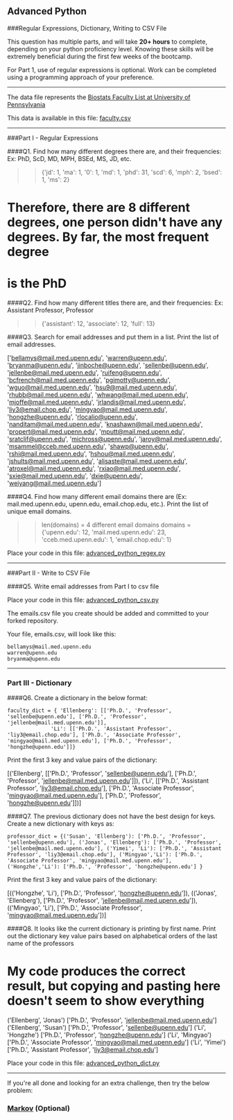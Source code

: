 ## Advanced Python    

###Regular Expressions, Dictionary, Writing to CSV File  

This question has multiple parts, and will take **20+ hours** to complete, depending on your python proficiency level.  Knowing these skills will be extremely beneficial during the first few weeks of the bootcamp.

For Part 1, use of regular expressions is optional.  Work can be completed using a programming approach of your preference. 

---

The data file represents the [Biostats Faculty List at University of Pennsylvania](http://www.med.upenn.edu/cceb/biostat/faculty.shtml)

This data is available in this file:  [faculty.csv](python/faculty.csv)

--- 

###Part I - Regular Expressions  


####Q1. Find how many different degrees there are, and their frequencies: Ex:  PhD, ScD, MD, MPH, BSEd, MS, JD, etc.

>> {'jd': 1, 'ma': 1, '0': 1, 'md': 1, 'phd': 31, 'scd': 6, 'mph': 2, 'bsed': 1, 'ms': 2}
# Therefore, there are 8 different degrees, one person didn't have any degrees.  By far, the most frequent degree
# is the PhD


####Q2. Find how many different titles there are, and their frequencies:  Ex:  Assistant Professor, Professor

>> {'assistant': 12, 'associate': 12, 'full': 13}


####Q3. Search for email addresses and put them in a list.  Print the list of email addresses.

['bellamys@mail.med.upenn.edu', 'warren@upenn.edu', 'bryanma@upenn.edu', 'jinboche@upenn.edu', 'sellenbe@upenn.edu', 'jellenbe@mail.med.upenn.edu', 'ruifeng@upenn.edu', 'bcfrench@mail.med.upenn.edu', 'pgimotty@upenn.edu', 'wguo@mail.med.upenn.edu', 'hsu9@mail.med.upenn.edu', 'rhubb@mail.med.upenn.edu', 'whwang@mail.med.upenn.edu', 'mjoffe@mail.med.upenn.edu', 'jrlandis@mail.med.upenn.edu', 'liy3@email.chop.edu', 'mingyao@mail.med.upenn.edu', 'hongzhe@upenn.edu', 'rlocalio@upenn.edu', 'nanditam@mail.med.upenn.edu', 'knashawn@mail.med.upenn.edu', 'propert@mail.med.upenn.edu', 'mputt@mail.med.upenn.edu', 'sratclif@upenn.edu', 'michross@upenn.edu', 'jaroy@mail.med.upenn.edu', 'msammel@cceb.med.upenn.edu', 'shawp@upenn.edu', 'rshi@mail.med.upenn.edu', 'hshou@mail.med.upenn.edu', 'jshults@mail.med.upenn.edu', 'alisaste@mail.med.upenn.edu', 'atroxel@mail.med.upenn.edu', 'rxiao@mail.med.upenn.edu', 'sxie@mail.med.upenn.edu', 'dxie@upenn.edu', 'weiyang@mail.med.upenn.edu']


####Q4. Find how many different email domains there are (Ex:  mail.med.upenn.edu, upenn.edu, email.chop.edu, etc.).  Print the list of unique email domains.

>> len(domains) = 4 different email domains
>> domains = {'upenn.edu': 12, 'mail.med.upenn.edu': 23, 'cceb.med.upenn.edu': 1, 'email.chop.edu': 1}

Place your code in this file: [advanced_python_regex.py](python/advanced_python_regex.py)

---

###Part II - Write to CSV File

####Q5.  Write email addresses from Part I to csv file

Place your code in this file: [advanced_python_csv.py](python/advanced_python_csv.py)

The emails.csv file you create should be added and committed to your forked repository.

Your file, emails.csv, will look like this:
```
bellamys@mail.med.upenn.edu
warren@upenn.edu
bryanma@upenn.edu
```

---

### Part III - Dictionary

####Q6.  Create a dictionary in the below format:
```
faculty_dict = { 'Ellenberg': [['Ph.D.', 'Professor', 'sellenbe@upenn.edu'], ['Ph.D.', 'Professor', 'jellenbe@mail.med.upenn.edu']],
              'Li': [['Ph.D.', 'Assistant Professor', 'liy3@email.chop.edu'], ['Ph.D.', 'Associate Professor', 'mingyao@mail.med.upenn.edu'], ['Ph.D.', 'Professor', 'hongzhe@upenn.edu']]}
```
Print the first 3 key and value pairs of the dictionary:

[('Ellenberg', [['Ph.D.', 'Professor', 'sellenbe@upenn.edu'], ['Ph.D.', 'Professor', 'jellenbe@mail.med.upenn.edu']]), ('Li', [['Ph.D.', 'Assistant Professor', 'liy3@email.chop.edu'], ['Ph.D.', 'Associate Professor', 'mingyao@mail.med.upenn.edu'], ['Ph.D.', 'Professor', 'hongzhe@upenn.edu']])]

####Q7.  The previous dictionary does not have the best design for keys.  Create a new dictionary with keys as:

```
professor_dict = {('Susan', 'Ellenberg'): ['Ph.D.', 'Professor', 'sellenbe@upenn.edu'], ('Jonas', 'Ellenberg'): ['Ph.D.', 'Professor', 'jellenbe@mail.med.upenn.edu'], ('Yimei', 'Li'): ['Ph.D.', 'Assistant Professor', 'liy3@email.chop.edu'], ('Mingyao','Li'): ['Ph.D.', 'Associate Professor', 'mingyao@mail.med.upenn.edu'], ('Hongzhe','Li'): ['Ph.D.', 'Professor', 'hongzhe@upenn.edu'] }
```

Print the first 3 key and value pairs of the dictionary:

[(('Hongzhe', 'Li'), ['Ph.D.', 'Professor', 'hongzhe@upenn.edu']), (('Jonas', 'Ellenberg'), ['Ph.D.', 'Professor', 'jellenbe@mail.med.upenn.edu']), (('Mingyao', 'Li'), ['Ph.D.', 'Associate Professor', 'mingyao@mail.med.upenn.edu'])]

####Q8.  It looks like the current dictionary is printing by first name.  Print out the dictionary key value pairs based on alphabetical orders of the last name of the professors

# My code produces the correct result, but copying and pasting here doesn't seem to show everything
('Ellenberg', 'Jonas') ['Ph.D.', 'Professor', 'jellenbe@mail.med.upenn.edu']
('Ellenberg', 'Susan') ['Ph.D.', 'Professor', 'sellenbe@upenn.edu']
('Li', 'Hongzhe') ['Ph.D.', 'Professor', 'hongzhe@upenn.edu']
('Li', 'Mingyao') ['Ph.D.', 'Associate Professor', 'mingyao@mail.med.upenn.edu']
('Li', 'Yimei') ['Ph.D.', 'Assistant Professor', 'liy3@email.chop.edu']

Place your code in this file: [advanced_python_dict.py](python/advanced_python_dict.py)

--- 

If you're all done and looking for an extra challenge, then try the below problem:  

### [Markov](python/markov.py) (Optional)

